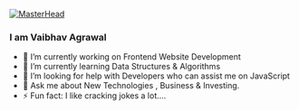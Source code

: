 [![MasterHead](https://drive.google.com/file/d/1n6QnRlZ6ZuNDMxLariOL4CFd6E6aJntr/view?usp=sharing)](https://github.com/Vilakshan333)

### I am Vaibhav Agrawal

<!-- - 🔭 I’m currently working on Frontend Website Development
- 🌱 I’m currently learning Data Structures & Algorithms
- 👯 I’m looking to collaborate on Frontend
- 🤔 I’m looking for help with Developers who can assist me on JavaScript
- 💬 Ask me about New Technologies , Business & Investing.
- 📫 How to reach me: ...
- 😄 Pronouns: ... 
- ⚡ Fun fact: I like cracking jokes a lot.... -->

- 🔭 I’m currently working on Frontend Website Development
- 🌱 I’m currently learning Data Structures & Algorithms
- 🤔 I’m looking for help with Developers who can assist me on JavaScript
- 💬 Ask me about New Technologies , Business & Investing.
- ⚡ Fun fact: I like cracking jokes a lot....
